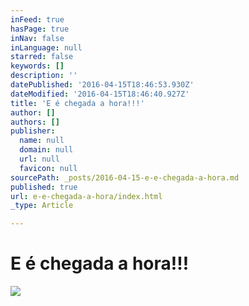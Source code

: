 ```yaml
---
inFeed: true
hasPage: true
inNav: false
inLanguage: null
starred: false
keywords: []
description: ''
datePublished: '2016-04-15T18:46:53.930Z'
dateModified: '2016-04-15T18:46:40.927Z'
title: 'E é chegada a hora!!!'
author: []
authors: []
publisher:
  name: null
  domain: null
  url: null
  favicon: null
sourcePath: _posts/2016-04-15-e-e-chegada-a-hora.md
published: true
url: e-e-chegada-a-hora/index.html
_type: Article

---
```

# E é chegada a hora!!!
![](https://the-grid-user-content.s3-us-west-2.amazonaws.com/a4679bf7-e06f-4364-95f0-04c8c6fbcf5f.jpg)